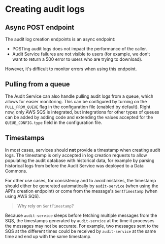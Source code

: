 # Creating audit logs

## Async POST endpoint

The audit log creation endpoints is an async endpoint:
- POSTing audit logs does not impact the performance of the caller.
- Audit Service failures are not visible to users (for example, we don’t want to return a 500 error to users who are trying to download).

However, it's difficult to monitor errors when using this endpoint.

## Pulling from a queue

The Audit Service can also handle pulling audit logs from a queue, which allows for easier monitoring. This can be configured by turning on the `PULL_FROM_QUEUE` flag in the configuration file (enabled by default). Right now, only AWS SQS is integrated, but integrations for other types of queues can be added by adding code and extending the values accepted for the `QUEUE_CONFIG.type` field in the configuration file.

## Timestamps

In most cases, services should **not** provide a timestamp when creating audit logs. The timestamp is only accepted in log creation requests to allow populating the audit database with historical data, for example by parsing historical logs from before the Audit Service was deployed to a Data Commons.

For other use cases, for consistency and to avoid mistakes, the timestamp should either be generated automatically by `audit-service` (when using the API's creation endpoint) or come from the message's `SentTimestamp` (when using AWS SQS).

> Why rely on `SentTimestamp`?

Because `audit-service` sleeps before fetching multiple messages from the SQS, the timestamps generated by `audit-service` at the time it processes the messages may not be accurate. For example, two messages sent to the SQS at the different times could be received by `audit-service` at the same time and end up with the same timestamp.
